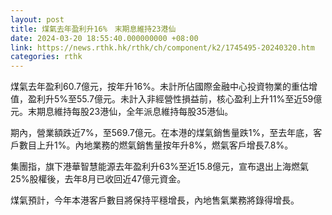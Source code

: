 ```yaml
---
layout: post
title: 煤氣去年盈利升16%　末期息維持23港仙
date: 2024-03-20 18:55:40.000000000 +08:00
link: https://news.rthk.hk/rthk/ch/component/k2/1745495-20240320.htm
categories: rthk
---
```


煤氣去年盈利60.7億元，按年升16%。未計所佔國際金融中心投資物業的重估增值，盈利升5%至55.7億元。未計入非經營性損益前，核心盈利上升11%至近59億元。末期息維持每股23港仙，全年派息維持每股35港仙。

期內，營業額跌近7%，至569.7億元。在本港的煤氣銷售量跌1%，至去年底，客戶數目上升1%。內地業務的燃氣銷售量按年升8%，燃氣客戶增長7.8%。

集團指，旗下港華智慧能源去年盈利升63%至近15.8億元，宣布退出上海燃氣25%股權後，去年8月已收回近47億元資金。

煤氣預計，今年本港客戶數目將保持平穩增長，內地售氣業務將錄得增長。
